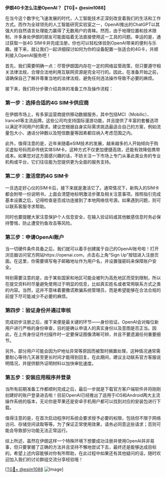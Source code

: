 **伊朗4G卡怎么注册OpenAI？【TG💪+ @esim1088】**

在当今这个数字化飞速发展的时代，人工智能技术正深刻改变着我们的生活和工作方式。而作为全球领先的人工智能研究实验室之一，OpenAI推出的ChatGPT以其强大的自然语言处理能力赢得了无数用户的青睐。然而，由于地理位置和技术限制，许多身处伊朗的朋友可能面临着无法直接使用这一工具的问题。幸运的是，通过获取一张4G SIM卡并完成注册，你也可以轻松体验到OpenAI带来的便利与乐趣。接下来，就让我们一起详细探讨如何为你的设备配置一张适合的4G卡，并顺利接入OpenAI服务吧！

首先，我们需要明确一点：尽管伊朗国内存在一定的网络监管政策，但只要遵守相关法律法规，合理合法地利用互联网资源是完全可行的。因此，在准备开始之前，请确保自己了解并尊重当地的法律法规，避免任何违法操作导致不必要的麻烦。

接下来，我们将分步骤介绍具体的准备工作及操作流程：

### 第一步：选择合适的4G SIM卡供应商
在伊朗市场上，有多家运营商提供移动数据服务，其中包括MCI（Mobilic）、Irancell等主流品牌。这些公司均支持国际漫游功能，并且提供了丰富的套餐选项以满足不同用户的需求。建议您根据自身实际需求挑选最适合自己的方案，例如流量包大小、通话分钟数以及短信数量等因素都应纳入考虑范围之内。

此外，值得注意的是，近年来随着eSIM技术的发展，越来越多的人开始倾向于购买虚拟号码而非传统实体SIM卡。这种方式不仅更加便捷高效，还能有效降低携带成本。如果您对这方面感兴趣的话，不妨关注一下市场上专门从事此类业务的专业机构或平台，它们往往能为您提供更为全面的服务支持。

### 第二步：激活您的4G SIM卡
一旦选定好心仪的SIM卡后，接下来就是激活它了。通常情况下，新购入的SIM卡都会附带一份说明书，上面会清楚地标明激活步骤及相关注意事项。按照指引完成基本设置之后，记得检查是否成功连接到了本地网络信号源。如果遇到问题，则可以联系客服寻求帮助。

同时也要提醒大家注意保护个人信息安全，在输入验证码或其他敏感信息时务必保持警惕，防止遭受钓鱼攻击等风险。

### 第三步：申请OpenAI账户
当一切硬件条件具备之后，我们就可以着手创建属于自己的OpenAI账号啦！打开浏览器访问官方网站https://openai.com，点击右上角“Sign Up”按钮进入注册页面。在这里，你需要填写电子邮箱地址作为用户名，并设置强密码来保障账户安全。

特别需要注意的是，由于某些国家和地区可能会被列为高危地区而受到限制，所以在提交资料时尽量避免使用过于明显的信息，比如真实姓名或者常用联系方式之类的内容。当然，这并不意味着要撒谎欺骗系统管理员，而是希望能够在合法合规的前提下尽可能减少不必要的麻烦。

### 第四步：验证身份并通过审核
完成初步注册之后，接下来便是最关键的环节——身份验证。OpenAI会对每位新用户进行严格的身份审查，目的是确认申请人的真实身份以及意图是否正当。因此，在上传身份证件扫描件时一定要保证图像清晰可辨，并且不要遗漏任何重要细节。

另外，部分用户可能会因为IP地址异常等原因而被暂时搁置处理，这种情况通常需要耐心等待几天甚至更长时间才能得到回复。在此期间，建议主动联系官方客服说明情况，并提供额外证明材料以加快审批速度。

### 第五步：安装应用程序并登录
当所有前期准备工作都顺利完成之后，最后一步就是下载官方客户端软件并将刚刚创建好的账户登录进去啦！目前OpenAI已经推出了适用于iOS和Android两大主流操作系统的版本，无论你是苹果还是安卓手机用户都可以找到对应的安装包进行下载。

值得注意的是，在首次启动程序时系统会要求授予必要的权限，包括但不限于网络访问、存储空间读取等等。为了保证正常使用效果，请务必同意这些请求；否则可能会导致部分功能无法正常运行。

综上所述，虽然在伊朗这样一个特殊环境下想要成功注册并使用OpenAI并非易事，但只要掌握了正确的方法并且坚持不懈地尝试下去，最终还是能够达成目标的。希望上述内容能够对你有所帮助，在此过程中如果还有其他疑问的话，随时欢迎加入我们的讨论群组交流分享经验哦！

[[TG💪+ @esim1088](https://t.me/s/esim1088) ![Image](https://i.postimg.cc/4NQfJmqS/Snipaste-2025-05-13-00-14-12.png)]